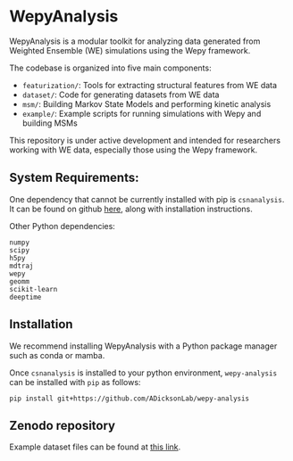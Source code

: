 # WepyAnalysis

WepyAnalysis is a modular toolkit for analyzing data generated from Weighted Ensemble (WE) simulations using the Wepy framework.

The codebase is organized into five main components:
- `featurization/`: Tools for extracting structural features from WE data
- `dataset/`: Code for generating datasets from WE data
- `msm/`: Building Markov State Models and performing kinetic analysis
- `example/`: Example scripts for running simulations with Wepy and building MSMs

This repository is under active development and intended for researchers working with WE data, especially those using the Wepy framework.

## System Requirements:
One dependency that cannot be currently installed with pip is `csnanalysis`. 
It can be found on github [here](https://github.com/ADicksonLab/CSNAnalysis), along with installation instructions.

Other Python dependencies:
```
numpy 
scipy 
h5py
mdtraj
wepy
geomm
scikit-learn
deeptime
```

## Installation

We recommend installing WepyAnalysis with a Python package manager such as conda or mamba.

Once `csnanalysis` is installed to your python environment, `wepy-analysis` can be installed with `pip` as follows:

```
pip install git+https://github.com/ADicksonLab/wepy-analysis
```

## Zenodo repository
Example dataset files can be found at [this link](https://zenodo.org/records/15361245). 


